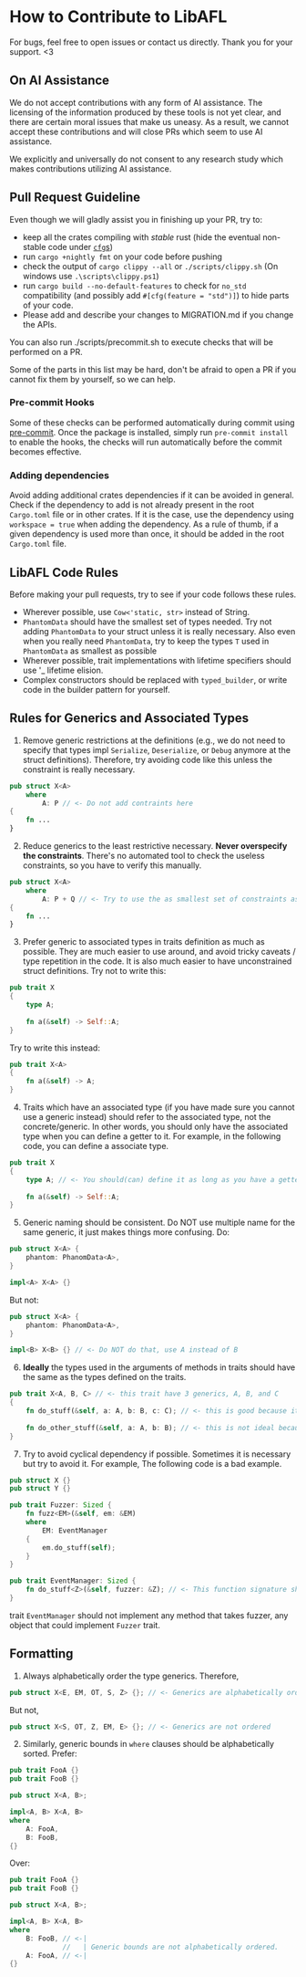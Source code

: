 # How to Contribute to LibAFL

For bugs, feel free to open issues or contact us directly. Thank you for your support. <3

## On AI Assistance

We do not accept contributions with any form of AI assistance.
The licensing of the information produced by these tools is not yet clear, and there are certain moral issues that make us uneasy.
As a result, we cannot accept these contributions and will close PRs which seem to use AI assistance.

We explicitly and universally do not consent to any research study which makes contributions utilizing AI assistance.

## Pull Request Guideline

Even though we will gladly assist you in finishing up your PR, try to:

- keep all the crates compiling with *stable* rust (hide the eventual non-stable code under [`cfg`s](https://github.com/AFLplusplus/LibAFL/blob/main/libafl/build.rs#L26))
- run `cargo +nightly fmt` on your code before pushing
- check the output of `cargo clippy --all` or `./scripts/clippy.sh` (On windows use `.\scripts\clippy.ps1`)
- run `cargo build --no-default-features` to check for `no_std` compatibility (and possibly add `#[cfg(feature = "std")]`) to hide parts of your code.
- Please add and describe your changes to MIGRATION.md if you change the APIs.

You can also run ./scripts/precommit.sh to execute checks that will be performed on a PR.

Some of the parts in this list may be hard, don't be afraid to open a PR if you cannot fix them by yourself, so we can help.

### Pre-commit Hooks

Some of these checks can be performed automatically during commit using [pre-commit](https://pre-commit.com/).
Once the package is installed, simply run `pre-commit install` to enable the hooks, the checks will run automatically before the commit becomes effective.

### Adding dependencies

Avoid adding additional crates dependencies if it can be avoided in general.
Check if the dependency to add is not already present in the root `Cargo.toml` file or in other crates.
If it is the case, use the dependency using `workspace = true` when adding the dependency.
As a rule of thumb, if a given dependency is used more than once, it should be added in the root `Cargo.toml` file.

## LibAFL Code Rules

Before making your pull requests, try to see if your code follows these rules.

- Wherever possible, use `Cow<'static, str>` instead of String.
- `PhantomData` should have the smallest set of types needed. Try not adding `PhantomData` to your struct unless it is really necessary. Also even when you really need `PhantomData`, try to keep the types `T` used in `PhantomData` as smallest as possible
- Wherever possible, trait implementations with lifetime specifiers should use '_ lifetime elision.
- Complex constructors should be replaced with `typed_builder`, or write code in the builder pattern for yourself.

## Rules for Generics and Associated Types

1. Remove generic restrictions at the definitions (e.g., we do not need to specify that types impl `Serialize`, `Deserialize`, or `Debug` anymore at the struct definitions). Therefore, try avoiding code like this unless the constraint is really necessary.

```rust
pub struct X<A> 
    where
        A: P // <- Do not add contraints here
{
    fn ...
}
```

2. Reduce generics to the least restrictive necessary. __Never overspecify the constraints__. There's no automated tool to check the useless constraints, so you have to verify this manually.

```rust
pub struct X<A> 
    where
        A: P + Q // <- Try to use the as smallest set of constraints as possible. If the code still compiles after deleting Q, then remove it. 
{
    fn ...
}
```

3. Prefer generic to associated types in traits definition as much as possible. They are much easier to use around, and avoid tricky caveats / type repetition in the code. It is also much easier to have unconstrained struct definitions.
Try not to write this:

```rust
pub trait X
{
    type A;
    
    fn a(&self) -> Self::A;
}
```

Try to write this instead:

```rust
pub trait X<A>
{
    fn a(&self) -> A;
}
```

4. Traits which have an associated type (if you have made sure you cannot use a generic instead) should refer to the associated type, not the concrete/generic. In other words, you should only have the associated type when you can define a getter to it. For example, in the following code, you can define a associate type.

```rust
pub trait X 
{
    type A; // <- You should(can) define it as long as you have a getter to it.
    
    fn a(&self) -> Self::A;
}
```

5. Generic naming should be consistent. Do NOT use multiple name for the same generic, it just makes things more confusing. Do:

```rust
pub struct X<A> {
    phantom: PhanomData<A>,
}

impl<A> X<A> {}
```

But not:

```rust
pub struct X<A> {
    phantom: PhanomData<A>,
}

impl<B> X<B> {} // <- Do NOT do that, use A instead of B
```

6. __Ideally__ the types used in the arguments of methods in traits should have the same as the types defined on the traits.

```rust
pub trait X<A, B, C> // <- this trait have 3 generics, A, B, and C
{
    fn do_stuff(&self, a: A, b: B, c: C); // <- this is good because it uses all A, B, and C.
    
    fn do_other_stuff(&self, a: A, b: B); // <- this is not ideal because it does not have C.
}
```

7. Try to avoid cyclical dependency if possible. Sometimes it is necessary but try to avoid it. For example, The following code is a bad example.

```rust
pub struct X {}
pub struct Y {}

pub trait Fuzzer: Sized {
    fn fuzz<EM>(&self, em: &EM) 
    where
        EM: EventManager
    {
        em.do_stuff(self);
    }
}

pub trait EventManager: Sized {
    fn do_stuff<Z>(&self, fuzzer: &Z); // <- This function signature should not take fuzzer
}
```

trait `EventManager` should not implement any method that takes fuzzer, any object that could implement `Fuzzer` trait.

## Formatting

1. Always alphabetically order the type generics. Therefore,

```rust
pub struct X<E, EM, OT, S, Z> {}; // <- Generics are alphabetically ordered
```

But not,

```rust
pub struct X<S, OT, Z, EM, E> {}; // <- Generics are not ordered
```

2. Similarly, generic bounds in `where` clauses should be alphabetically sorted.
Prefer:

```rust
pub trait FooA {}
pub trait FooB {}

pub struct X<A, B>;

impl<A, B> X<A, B>
where
    A: FooA,
    B: FooB,
{}
```

Over:

```rust
pub trait FooA {}
pub trait FooB {}

pub struct X<A, B>;

impl<A, B> X<A, B>
where
    B: FooB, // <-|
             //   | Generic bounds are not alphabetically ordered.
    A: FooA, // <-|
{}
```
